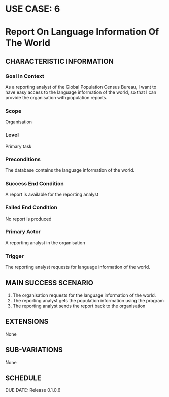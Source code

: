 # USE CASE: 6
# Report On Language Information Of The World
## CHARACTERISTIC INFORMATION
### Goal in Context
As a reporting analyst of the Global Population Census Bureau, I want to have easy access to the language information of the world, so that I can provide the organisation with population reports.
### Scope
Organisation
### Level
Primary task
### Preconditions
The database contains the language information of the world.
### Success End Condition
A report is available for the reporting analyst
### Failed End Condition
No report is produced
### Primary Actor
A reporting analyst in the organisation
### Trigger
The reporting analyst requests for language information of the world.

## MAIN SUCCESS SCENARIO
1. The organisation requests for the language information of the world.
2. The reporting analyst gets the population information using the program
3. The reporting analyst sends the report back to the organisation

## EXTENSIONS
None

## SUB-VARIATIONS
None

## SCHEDULE
DUE DATE: Release 0.1.0.6
